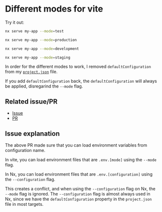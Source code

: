 # Different modes for vite

Try it out:

```bash
nx serve my-app --mode=test
```

```bash
nx serve my-app --mode=production
```

```bash
nx serve my-app --mode=development
```

```bash
nx serve my-app --mode=staging
```

In order for the different modes to work, I removed `defaultConfiguration` from my [`project.json`](apps/my-app/project.json) file.

If you add `defaultConfiguration` back, the `defaultConfiguration` will always be applied, disregarind the `--mode` flag.


## Related issue/PR

* [Issue](https://github.com/nrwl/nx/issues/20111)
* [PR](https://github.com/nrwl/nx/pull/17335)

## Issue explanation

The above PR made sure that you can load environment variables from configuration name.

In vite, you can load environment files that are `.env.[mode]` using the `--mode` flag.

In Nx, you can load environment files that are `.env.[configuration]` using the `--configuration` flag.

This creates a conflict, and when using the `--configuration` flag on Nx, the `--mode` flag is ignored. The `--configuration` flag is almost always used in Nx, since we have the `defaultConfiguration` property in the `project.json` file in most targets.


